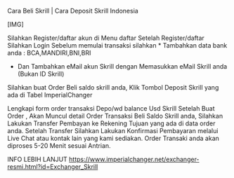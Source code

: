 Cara Beli Skrill | Cara Deposit Skrill Indonesia

[​IMG]


Silahkan Register/daftar akun di Menu daftar
Setelah Register/daftar Silahkan Login
Sebelum memulai transaksi silahkan * Tambahkan data bank anda : BCA,MANDIRI,BNI,BRI


* Dan Tambahkan eMail akun Skrill dengan Memasukkan eMail Skrill anda (Bukan ID Skrill)

Silahkan buat Order Beli saldo skrill anda, Klik Tombol Deposit Skrill yang ada di Tabel ImperialChanger


Lengkapi form order transaksi Depo/wd balance Usd Skrill
Setelah Buat Order , Akan Muncul detail Order Transaksi Beli Saldo Skrill anda, Silahkan Lakukan Transfer Pembayan ke Rekening Tujuan yang ada di data order anda.
Setelah Transfer Silahkan Lakukan Konfirmasi Pembayaran melalui Live Chat atau kontak lain yang kami sediakan.
Order Transaki anda akan diproses 5-20 Menit sesuai Antrian.

INFO LEBIH LANJUT https://www.imperialchanger.net/exchanger-resmi.html?id=Exchanger_Skrill

